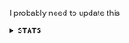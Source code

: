 I probably need to update this


<details>
<summary><b><samp>STATS</samp></b></summary>

  <div align="center">
    <p><img src="https://github-readme-stats.vercel.app/api?username=deathemonic&show_icons=true&bg_color=212529&text_color=FFBEBE&title_color=DEFBFF&icon_color=DEFBFF&border_radius=20&border_color=FFBEBE"/><p>
    <p><img src="https://github-readme-stats.vercel.app/api/top-langs/?username=deathemonic&langs_count=25&layout=compact&bg_color=212529&text_color=FFBEBE&title_color=DEFBFF&icon_color=DEFBFF&border_radius=20&border_color=FFBEBE"/></p>
    <p><img src="https://komarev.com/ghpvc/?username=deathemonic&label=Profile%20Views&color=212529&style=for-the-badge"/></p>
    <p><img src="https://count.getloli.com/@Zinth?name=Zinth&theme=rule34&padding=7&offset=0&align=top&scale=1&pixelated=1&darkmode=auto" /></p>
    <p align="center">
  <a href="https://skillicons.dev">
    <img src="https://skillicons.dev/icons?i=py,rust,cs,kotlin,java,dart,lua,bash,md,flutter,ts,tailwind,bun,tauri,supabase,figma,sqlite,dotnet,git,neovim,vim,nix,unity,blender,arch,linux" />
  </a>
</p>
  </div>
</details>
